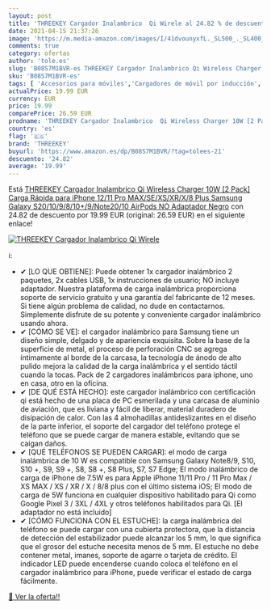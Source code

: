 ```yaml
---
layout: post
title: 'THREEKEY Cargador Inalambrico  Qi Wirele al 24.82 % de descuento'
date: 2021-04-15 21:37:26
image: 'https://m.media-amazon.com/images/I/41dvounyxfL._SL500_._SL400_.jpg'
comments: true
category: ofertas
author: 'tole.es'
slug: 'B08S7M1BVR-es THREEKEY Cargador Inalambrico Qi Wireless Charger 10W [2...'
sku: 'B08S7M1BVR-es'
tags: [ 'Accesorios para móviles','Cargadores de móvil por inducción','Cargadores para móviles','Comunicación móvil y accesorios','Electrónica','iphone','threekey', ]
actualPrice: 19.99 EUR
currency: EUR
price: 19.99
comparePrice: 26.59 EUR
prodname: 'THREEKEY Cargador Inalambrico  Qi Wireless Charger 10W [2 Pack]  Carga Rápida para iPhone 12/11 Pro MAX/SE/XS/XR/X/8 Plus  Samsung Galaxy S20/10/9/8/10+/9/Note20/10  AirPods  NO Adaptador   Negro'
country: 'es'
flag: '🇪🇸'
brand: 'THREEKEY'
buyurl: 'https://www.amazon.es/dp/B08S7M1BVR/?tag=tolees-21'
descuento: '24.82'
average: '19.99'
---
```


Está [THREEKEY Cargador Inalambrico  Qi Wireless Charger 10W [2 Pack]  Carga Rápida para iPhone 12/11 Pro MAX/SE/XS/XR/X/8 Plus  Samsung Galaxy S20/10/9/8/10+/9/Note20/10  AirPods  NO Adaptador   Negro](https://www.amazon.es/dp/B08S7M1BVR/?tag=tolees-21) con 24.82 de descuento por 19.99 EUR (original: 26.59 EUR) en el siguiente enlace!

[![THREEKEY Cargador Inalambrico  Qi Wirele](https://m.media-amazon.com/images/I/41dvounyxfL._SL500_._SL400_.jpg)](https://www.amazon.es/dp/B08S7M1BVR/?tag=tolees-21)

ℹ️:

- ✔ [LO QUE OBTIENE]: Puede obtener 1x cargador inalámbrico 2 paquetes, 2x cables USB, 1x instrucciones de usuario; NO incluye adaptador. Nuestra plataforma de carga inalámbrica proporciona soporte de servicio gratuito y una garantía del fabricante de 12 meses. Si tiene algún problema de calidad, no dude en contactarnos. Simplemente disfrute de su potente y conveniente cargador inalámbrico usando ahora.
- ✔ [CÓMO SE VE]: el cargador inalámbrico para Samsung tiene un diseño simple, delgado y de apariencia exquisita. Sobre la base de la superficie de metal, el proceso de perforación CNC se agrega íntimamente al borde de la carcasa, la tecnología de ánodo de alto pulido mejora la calidad de la carga inalámbrica y el sentido táctil cuando la tocas. Pack de 2 cargadores inalámbricos para iphone, uno en casa, otro en la oficina.
- ✔ [DE QUÉ ESTÁ HECHO]: este cargador inalámbrico con certificación qi está hecho de una placa de PC esmerilada y una carcasa de aluminio de aviación, que es liviana y fácil de liberar, material duradero de disipación de calor. Con las 4 almohadillas antideslizantes en el diseño de la parte inferior, el soporte del cargador del teléfono protege el teléfono que se puede cargar de manera estable, evitando que se caigan daños.
- ✔ [QUÉ TELÉFONOS SE PUEDEN CARGAR]: el modo de carga inalámbrica de 10 W es compatible con Samsung Galaxy Note8/9, S10, S10 +, S9, S9 +, S8, S8 +, S8 Plus, S7, S7 Edge; El modo inalámbrico de carga de iPhone de 7.5W es para Apple iPhone 11/11 Pro / 11 Pro Max / XS MAX / XS / XR / X / 8/8 plus con el último sistema iOS; El modo de carga de 5W funciona en cualquier dispositivo habilitado para Qi como Google Pixel 3 / 3XL / 4XL y otros teléfonos habilitados para Qi. [El adaptador no está incluido]
- ✔ [CÓMO FUNCIONA CON EL ESTUCHE]: la carga inalámbrica del teléfono se puede cargar con una cubierta protectora, que la distancia de detección del estabilizador puede alcanzar los 5 mm, lo que significa que el grosor del estuche necesita menos de 5 mm. El estuche no debe contener metal, imanes, soporte de agarre o tarjeta de crédito. El indicador LED puede encenderse cuando coloca el teléfono en el cargador inalámbrico para iPhone, puede verificar el estado de carga fácilmente.

[🛒 Ver la oferta!!](https://www.amazon.es/dp/B08S7M1BVR/?tag=tolees-21)
